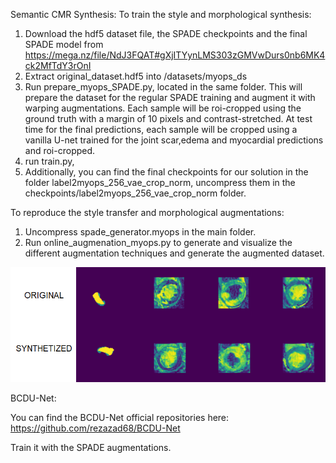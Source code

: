 
Semantic CMR Synthesis:
To train the style and morphological synthesis: 

1. Download the hdf5 dataset file, the SPADE checkpoints and the final SPADE model from https://mega.nz/file/NdJ3FQAT#gXjITYynLMS303zGMVwDurs0nb6MK4ck2MfTdY3rOnI
2. Extract original_dataset.hdf5 into  /datasets/myops_ds
3. Run  prepare_myops_SPADE.py, located in the same folder.
This will prepare the dataset for the regular SPADE training and augment it with warping augmentations. Each sample will be roi-cropped using the ground truth with a margin of 10 pixels and contrast-stretched. At test time for the final predictions, each sample will be cropped using a vanilla U-net trained for the joint scar,edema and myocardial predictions and roi-cropped.
4. run train.py, 
5. Additionally, you can find the final checkpoints for our solution in the folder label2myops_256_vae_crop_norm, uncompress them in the checkpoints/label2myops_256_vae_crop_norm folder.

To reproduce the style transfer and morphological augmentations:
1. Uncompress spade_generator.myops in the main folder.
2. Run online_augmenation_myops.py to generate and visualize the different augmentation techniques and generate the augmented dataset.


![Alt text](example_synth.png?raw=true "Title")



BCDU-Net:

You can find the BCDU-Net official repositories here:
https://github.com/rezazad68/BCDU-Net 

Train it with the SPADE augmentations.





